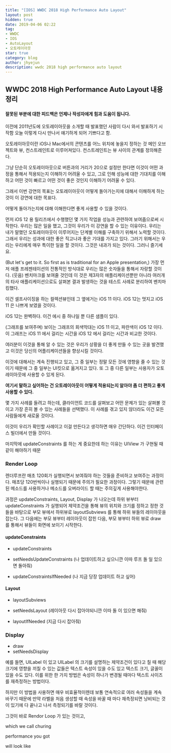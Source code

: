 ```yaml
---
title: "[IOS] WWDC 2018 High Performance Auto Layout"
layout: post
hidden: true
date: 2019-04-06 02:22
tag:
- WWDC
- IOS
- AutoLayout
- 오토레이아웃
star: true
category: blog
author: jhyejun
description: wwdc 2018 high performance auto layout
---
```


## WWDC 2018 High Performance Auto Layout 내용 정리

###


#### 잘못된 부분에 대한 피드백은 언제나 작성자에게 힘과 도움이 됩니다.

이전에 2011년도에 오토레이아웃을 소개할 때 발표했던 사람이 다시 와서 발표하기 시작함
오늘 이렇게 다시 만나서 얘기하게 되어 기쁘다고 함.

오토레이아웃이란
iOS나 Mac에서의 콘텐츠를 어느 위치에 놓을지 정하는 것
메인 오브젝트와 뷰, 컨스트레인트로 이루어져있다.
컨스트레인트는 뷰 사이의 관계를 정의해준다.

그냥 단순히 오토레이아웃으로 버튼과의 거리가 20으로 설정만 한다면 이것이 어떤 과정을 통해서 적용되는지 이해하기 어려울 수 있고, 그로 인해 성능에 대한 기대치를 이해하고 어떤 것이 빠르고 어떤 것이 좋은 것인지 이해하기 어려울 수 있다.

그래서 이번 강연의 목표는 오토레이아웃이 어떻게 돌아가는지에 대해서 이해하게 하는 것이 이 강연에 대한 목표다.

어떻게 돌아가는지에 대해 이해한다면 좋게 사용할 수 있을 것이다.

먼저 iOS 12 용 릴리즈에서 수행했던 몇 가지 작업을 성능과 관련하여 보여줌으로써 시작한다.
우리는 많은 일을 했고, 그것이 우리가 이 강연을 할 수 있는 이유이다.
우리는 내가 말했던 오토레이아웃이 이루어지는 단계별 이해를 구축하기 위해서 노력할 것이다.
그래서 우리는 성과에 대한 좋은 직고나과 좋은 기대를 가지고 있다.
그러기 위해서는 우리는 우리에게 매우 특이한 일을 할 것이다.
그것은 내과가 되는 것이다. 그러니 즐기세요.

(But let's get to it. So first as is traditional for an Apple presentation,)
가장 먼저 애플 프레젠테이션의 전통적인 방식대로 우리는 많은 숫자들을 통해서 자랑할 것이다.
(웃음)
벤치마크를 보여줄 것인데 이 것은 제3자의 애플리케이션뿐만 아니라 여러개의 타사 애플리케이션으로도 살펴본 결과
발생하는 것을 테스트 사례로 분리하여 벤치마킹했다.

이건 셀프사이징을 하는 컬렉션뷰인데 그 옆에거는 iOS 11 이다.
iOS 12는 멋지고 iOS 11 은 나쁘게 보였을 것이다.

iOS 12는 완벽하다. 이건 에시 중 하나일 뿐 다른 샘플이 있다.

(그래프를 보여주며)
보이는 그래프의 회색막대는 iOS 11 이고, 파란색이 iOS 12 이다. 이 그래프는
iOS 11 에서 걸리는 시간을 iOS 12 에서 걸리는 시간과 비교한 것이다.

여러분이 이것을 통해 알 수 있는 것은 우리가 상황을 더 좋게 만들 수 있는 곳을
발견했고 이것은 당신의 어플리케이션들을 향상시킬 것이다.

이것에 대해서는 계속 진행되고 있고, 그 중 일부는 정말 모든 것에 영향을 줄 수 있는 것이기 때문에
그 중 일부는 UI킷으로 옮겨지고 있다. 또 그 중 다른 일부는 사용자가 오토레이아웃에 사용할 수 있게 된다.

**여기서 말하고 싶어하는 건 오토레이아웃이 어떻게 적용되는지 알아야 좀 더 편하고 좋게 사용할 수 있다.**

몇 가지 사례를 들려고 하는데, 클라이언트 코드를 살펴보고 어떤 문제가 있는 살펴볼 것이고
가장 흔히 볼 수 있는 사례들을 선택했다. 이 사례를 겪고 있지 않더라도 이건 모든 사람들에게 새로울 것이다.


이것이 우리가 확인할 사례이고 이걸 만든다고 생각하면 매우 간단하다. 이건 인터페이스 빌더에서 만들 것이다.


마지막에 updateConstraints 를 하는 게 중요한데 하는 이유는 UIView 가 구현될 때 같이 해야하기 때문


### Render Loop
렌더루프란 매초 120회가 실행되면서 보여줘야 하는 것들을 준비하고 보여주는 과정이다.
매초당 120번씩이나 실행되기 때문에 주의가 필요한 과정이다.
그렇기 때문에 관련 된 메소드를 사용하거나 메소드를 오버라이드 할 때는 주의깊게 사용해야한다.

과정은 updateConstraints, Layout, Display 가 나오는데
하위 뷰부터 updateConstraints 가 실행되어 제약조건을 통해 뷰의 위치와 크기를 정하고
정한 것들을 바탕으로 부모 뷰에서 하위뷰로 layoutSubviews 를 통해 하위 뷰들의 레이아웃을 잡는다.
그 다음에는 부모 뷰부터 레이아웃이 잡힌 다음, 
부모 뷰부터 하위 뷰로 draw 를 통해서 뷰들이 화면에 보이기 시작한다.

#### updateConstraints
- updateConstraints

- setNeedsUpdateConstraints (나 업데이트하고 싶으니깐 이따 루프 돌 일 있으면 돌아줘)
- updateConstraintsIfNeeded (나 지금 당장 업데이트 하고 싶어)

#### Layout
- layoutSubviews

- setNeedsLayout (레이아웃 다시 잡아야되니깐 이따 돌 이 있으면 해줘)
- layoutIfNeeded (지금 다시 잡아줘)

### Display
- draw
- setNeedsDisplay

예를 들면, UILabel 이 있고 UILabel 의 크기를 설명하는 제약조건이 있다고 칠 때
해당 크기에 영향을 끼칠 수 있는 값들은 텍스트 속성이 있을 수도 있고 텍스트 크기, 글꼴이 있을 수도 있다.
이를 위한 한 가지 방법은 속성이 하나가 변경될 때마다 텍스트 사이즈를 재측정하는 방법이다.

하지만 이 방법을 사용하면 매우 비효율적이렌데
보통 연속적으로 여러 속성들을 계속 바꾸기 때문에
만약 라벨을 처음 생성할 때 속성을 바꿀 때 마다 재측정되면 낭비되는 것이 있기에
다 끝나고 나서 측정되기를 바랄 것이다.

그것이 바로 Rendor Loop 가 있는 것이고,



which we call churing


performance you got


will look like